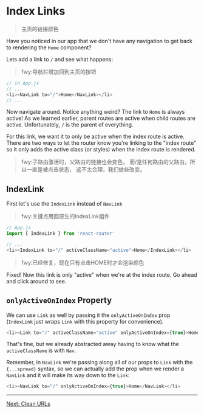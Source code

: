 # Index Links

> 主页的链接颜色

Have you noticed in our app that we don't have any navigation to get
back to rendering the `Home` component?

Lets add a link to `/` and see what happens:

> fwy:导航栏增加回到主页的按钮

```js
// in App.js
// ...
<li><NavLink to="/">Home</NavLink></li>
// ...
```

Now navigate around. Notice anything weird? The link to `Home` is always
active! As we learned earlier, parent routes are active when child routes
are active. Unfortunately, `/` is the parent of everything.

For this link, we want it to only be active when the index route is
active. There are two ways to let the router know you're linking to the
"index route" so it only adds the active class (or styles) when the
index route is rendered.

> fwy:子路由激活时，父路由的链接也会变色，
而/是任何路由的父路由，所以一直是被点击状态，
这不太合理，我们做些改变。

## IndexLink

First let's use the `IndexLink` instead of `NavLink`

> fwy:关键点用回原生的IndexLink组件

```js
// App.js
import { IndexLink } from 'react-router'

// ...
<li><IndexLink to="/" activeClassName="active">Home</IndexLink></li>
```

> fwy:已经修复，现在只有点击HOME时才会渲染颜色

Fixed! Now this link is only "active" when we're at the index route. Go
ahead and click around to see.

## `onlyActiveOnIndex` Property

We can use `Link` as well by passing it the `onlyActiveOnIndex` prop
(`IndexLink` just wraps `Link` with this property for convenience).

```js
<li><Link to="/" activeClassName="active" onlyActiveOnIndex={true}>Home</Link></li>
```

That's fine, but we already abstracted away having to know what the
`activeClassName` is with `Nav`.

Remember, in `NavLink` we're passing along all of our props to `Link` with
the `{...spread}` syntax, so we can actually add the prop when we render
a `NavLink` and it will make its way down to the `Link`:

```js
<li><NavLink to="/" onlyActiveOnIndex={true}>Home</NavLink></li>
```

---

[Next: Clean URLs](../10-clean-urls/)
